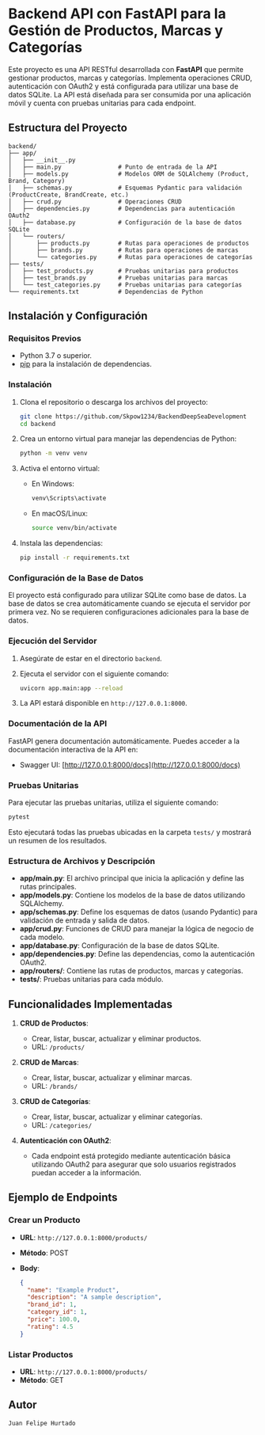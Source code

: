 
# Backend API con FastAPI para la Gestión de Productos, Marcas y Categorías

Este proyecto es una API RESTful desarrollada con **FastAPI** que permite gestionar productos, marcas y categorías. Implementa operaciones CRUD, autenticación con OAuth2 y está configurada para utilizar una base de datos SQLite. La API está diseñada para ser consumida por una aplicación móvil y cuenta con pruebas unitarias para cada endpoint.

## Estructura del Proyecto

```plaintext
backend/
├── app/
│   ├── __init__.py
│   ├── main.py                # Punto de entrada de la API
│   ├── models.py              # Modelos ORM de SQLAlchemy (Product, Brand, Category)
│   ├── schemas.py             # Esquemas Pydantic para validación (ProductCreate, BrandCreate, etc.)
│   ├── crud.py                # Operaciones CRUD
│   ├── dependencies.py        # Dependencias para autenticación OAuth2
│   ├── database.py            # Configuración de la base de datos SQLite
│   └── routers/
│       ├── products.py        # Rutas para operaciones de productos
│       ├── brands.py          # Rutas para operaciones de marcas
│       └── categories.py      # Rutas para operaciones de categorías
├── tests/
│   ├── test_products.py       # Pruebas unitarias para productos
│   ├── test_brands.py         # Pruebas unitarias para marcas
│   └── test_categories.py     # Pruebas unitarias para categorías
└── requirements.txt           # Dependencias de Python
```

## Instalación y Configuración

### Requisitos Previos

- Python 3.7 o superior.
- [pip](https://pip.pypa.io/en/stable/installation/) para la instalación de dependencias.

### Instalación

1. Clona el repositorio o descarga los archivos del proyecto:

   ```bash
   git clone https://github.com/Skpow1234/BackendDeepSeaDevelopment
   cd backend
   ```

2. Crea un entorno virtual para manejar las dependencias de Python:

   ```bash
   python -m venv venv
   ```

3. Activa el entorno virtual:

   - En Windows:

     ```bash
     venv\Scripts\activate
     ```

   - En macOS/Linux:

     ```bash
     source venv/bin/activate
     ```

4. Instala las dependencias:

   ```bash
   pip install -r requirements.txt
   ```

### Configuración de la Base de Datos

El proyecto está configurado para utilizar SQLite como base de datos. La base de datos se crea automáticamente cuando se ejecuta el servidor por primera vez. No se requieren configuraciones adicionales para la base de datos.

### Ejecución del Servidor

1. Asegúrate de estar en el directorio `backend`.
2. Ejecuta el servidor con el siguiente comando:

   ```bash
   uvicorn app.main:app --reload
   ```

3. La API estará disponible en `http://127.0.0.1:8000`.

### Documentación de la API

FastAPI genera documentación automáticamente. Puedes acceder a la documentación interactiva de la API en:

- Swagger UI: [http://127.0.0.1:8000/docs](http://127.0.0.1:8000/docs)

### Pruebas Unitarias

Para ejecutar las pruebas unitarias, utiliza el siguiente comando:

```bash
pytest
```

Esto ejecutará todas las pruebas ubicadas en la carpeta `tests/` y mostrará un resumen de los resultados.

### Estructura de Archivos y Descripción

- **app/main.py**: El archivo principal que inicia la aplicación y define las rutas principales.
- **app/models.py**: Contiene los modelos de la base de datos utilizando SQLAlchemy.
- **app/schemas.py**: Define los esquemas de datos (usando Pydantic) para validación de entrada y salida de datos.
- **app/crud.py**: Funciones de CRUD para manejar la lógica de negocio de cada modelo.
- **app/database.py**: Configuración de la base de datos SQLite.
- **app/dependencies.py**: Define las dependencias, como la autenticación OAuth2.
- **app/routers/**: Contiene las rutas de productos, marcas y categorías.
- **tests/**: Pruebas unitarias para cada módulo.

## Funcionalidades Implementadas

1. **CRUD de Productos**:
   - Crear, listar, buscar, actualizar y eliminar productos.
   - URL: `/products/`

2. **CRUD de Marcas**:
   - Crear, listar, buscar, actualizar y eliminar marcas.
   - URL: `/brands/`

3. **CRUD de Categorías**:
   - Crear, listar, buscar, actualizar y eliminar categorías.
   - URL: `/categories/`

4. **Autenticación con OAuth2**:
   - Cada endpoint está protegido mediante autenticación básica utilizando OAuth2 para asegurar que solo usuarios registrados puedan acceder a la información.

## Ejemplo de Endpoints

### Crear un Producto

- **URL**: `http://127.0.0.1:8000/products/`
- **Método**: POST
- **Body**:

  ```json
  {
    "name": "Example Product",
    "description": "A sample description",
    "brand_id": 1,
    "category_id": 1,
    "price": 100.0,
    "rating": 4.5
  }
  ```

### Listar Productos

- **URL**: `http://127.0.0.1:8000/products/`
- **Método**: GET

## Autor

```bash
Juan Felipe Hurtado
```
